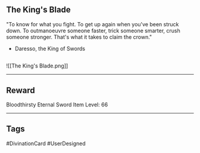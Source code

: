 ## The King's Blade
"To know for what you fight. To get up again when you've been struck down. To outmanoeuvre someone faster, trick someone smarter, crush someone stronger. That's what it takes to claim the crown."
- Daresso, the King of Swords
## 
![[The King's Blade.png]]

---
## Reward
Bloodthirsty Eternal Sword
Item Level: 66

---
## Tags
#DivinationCard
#UserDesigned